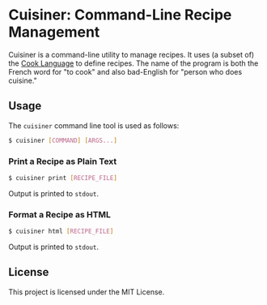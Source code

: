# Cuisiner: Command-Line Recipe Management

Cuisiner is a command-line utility to manage recipes. It uses (a subset of) the
[Cook Language](https://cooklang.org/docs/spec/) to define recipes. The name of
the program is both the French word for "to cook" and also bad-English for
"person who does cuisine."

## Usage

The `cuisiner` command line tool is used as follows:

```sh
$ cuisiner [COMMAND] [ARGS...]
```

### Print a Recipe as Plain Text

```sh
$ cuisiner print [RECIPE_FILE]
```

Output is printed to `stdout`.

### Format a Recipe as HTML

```sh
$ cuisiner html [RECIPE_FILE]
```

Output is printed to `stdout`.

## License

This project is licensed under the MIT License.

